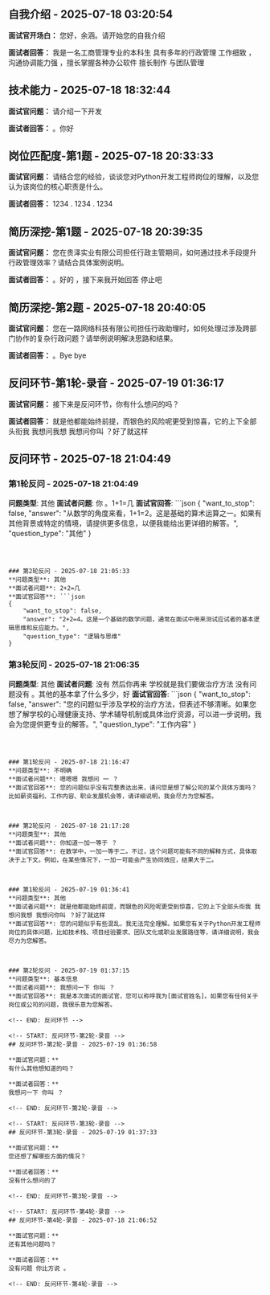 

<!-- START: 自我介绍 -->
## 自我介绍 - 2025-07-18 03:20:54

**面试官开场白：**
您好，余涵。请开始您的自我介绍

**面试者回答：**
我是一名工商管理专业的本科生 具有多年的行政管理 工作细致 ，沟通协调能力强 ，擅长掌握各种办公软件 擅长制作 与团队管理

<!-- END: 自我介绍 -->

<!-- START: 技术能力 -->
## 技术能力 - 2025-07-18 18:32:44

**面试官问题：**
请介绍一下开发

**面试者回答：**
。你好

<!-- END: 技术能力 -->

<!-- START: 岗位匹配度-第1题 -->
## 岗位匹配度-第1题 - 2025-07-18 20:33:33

**面试官问题：**
请结合您的经验，谈谈您对Python开发工程师岗位的理解，以及您认为该岗位的核心职责是什么。

**面试者回答：**
1234 . 1234 . 1234

<!-- END: 岗位匹配度-第1题 -->

<!-- START: 简历深挖-第1题 -->
## 简历深挖-第1题 - 2025-07-18 20:39:35

**面试官问题：**
您在贵泽实业有限公司担任行政主管期间，如何通过技术手段提升行政管理效率？请结合具体案例说明。

**面试者回答：**
。好的 ，接下来我开始回答 停止吧

<!-- END: 简历深挖-第1题 -->

<!-- START: 简历深挖-第2题 -->
## 简历深挖-第2题 - 2025-07-18 20:40:05

**面试官问题：**
您在一路网络科技有限公司担任行政助理时，如何处理过涉及跨部门协作的复杂行政问题？请举例说明解决思路和结果。

**面试者回答：**
。Bye bye

<!-- END: 简历深挖-第2题 -->

<!-- START: 反问环节-第1轮-录音 -->
## 反问环节-第1轮-录音 - 2025-07-19 01:36:17

**面试官问题：**
接下来是反问环节，你有什么想问的吗？

**面试者回答：**
就是他都能始终前提，而银色的风险呢更受到惊喜，它的上下全部头衔我 我想问我想 我想问你叫 ？好了就这样

<!-- END: 反问环节-第1轮-录音 -->

<!-- START: 反问环节 -->
## 反问环节 - 2025-07-18 21:04:49

### 第1轮反问 - 2025-07-18 21:04:49
**问题类型**: 其他
**面试者问题**: 你 。1+1=几
**面试官回答**: ```json
{
    "want_to_stop": false,
    "answer": "从数学的角度来看，1+1=2。这是基础的算术运算之一。如果有其他背景或特定的情境，请提供更多信息，以便我能给出更详细的解答。",
    "question_type": "其他"
}
```



### 第2轮反问 - 2025-07-18 21:05:33
**问题类型**: 其他
**面试者问题**: 2+2=几
**面试官回答**: ```json
{
    "want_to_stop": false,
    "answer": "2+2=4。这是一个基础的数学问题，通常在面试中用来测试应试者的基本逻辑思维和反应能力。",
    "question_type": "逻辑与思维"
}
```



### 第3轮反问 - 2025-07-18 21:06:35
**问题类型**: 其他
**面试者问题**: 没有 然后你再来 学校就是我们要做治疗方法 没有问题没有 。其他的基本拿了什么多少，好
**面试官回答**: ```json
{
    "want_to_stop": false,
    "answer": "您的问题似乎涉及学校的治疗方法，但表述不够清晰。如果您想了解学校的心理健康支持、学术辅导机制或具体治疗资源，可以进一步说明，我会为您提供更专业的解答。",
    "question_type": "工作内容"
}
```



### 第1轮反问 - 2025-07-18 21:16:47
**问题类型**: 不明确
**面试者问题**: 嗯嗯嗯 我想问 一 ？
**面试官回答**: 您的问题似乎没有完整表达出来，请问您是想了解公司的某个具体方面吗？比如薪资福利、工作内容、职业发展机会等，请详细说明，我会尽力为您解答。



### 第2轮反问 - 2025-07-18 21:17:28
**问题类型**: 其他
**面试者问题**: 你知道一加一等于 ？
**面试官回答**: 在数学中，一加一等于二。不过，这个问题可能有不同的解释方式，具体取决于上下文。例如，在某些情况下，一加一可能会产生协同效应，结果大于二。



### 第1轮反问 - 2025-07-19 01:36:41
**问题类型**: 其他
**面试者问题**: 就是他都能始终前提，而银色的风险呢更受到惊喜，它的上下全部头衔我 我想问我想 我想问你叫 ？好了就这样
**面试官回答**: 您的问题似乎有些混乱，我无法完全理解。如果您有关于Python开发工程师岗位的具体问题，比如技术栈、项目经验要求、团队文化或职业发展路径等，请详细说明，我会尽力为您解答。



### 第2轮反问 - 2025-07-19 01:37:15
**问题类型**: 基本信息
**面试者问题**: 我想问一下 你叫 ？
**面试官回答**: 我是本次面试的面试官，您可以称呼我为[面试官姓名]。如果您有任何关于岗位或公司的问题，我很乐意为您解答。

<!-- END: 反问环节 -->

<!-- START: 反问环节-第2轮-录音 -->
## 反问环节-第2轮-录音 - 2025-07-19 01:36:58

**面试官问题：**
有什么其他想知道的吗？

**面试者回答：**
我想问一下 你叫 ？

<!-- END: 反问环节-第2轮-录音 -->

<!-- START: 反问环节-第3轮-录音 -->
## 反问环节-第3轮-录音 - 2025-07-19 01:37:33

**面试官问题：**
您还想了解哪些方面的情况？

**面试者回答：**
没有什么想问的了

<!-- END: 反问环节-第3轮-录音 -->

<!-- START: 反问环节-第4轮-录音 -->
## 反问环节-第4轮-录音 - 2025-07-18 21:06:52

**面试官问题：**
还有其他问题吗？

**面试者回答：**
没有问题 你比方说 。

<!-- END: 反问环节-第4轮-录音 -->